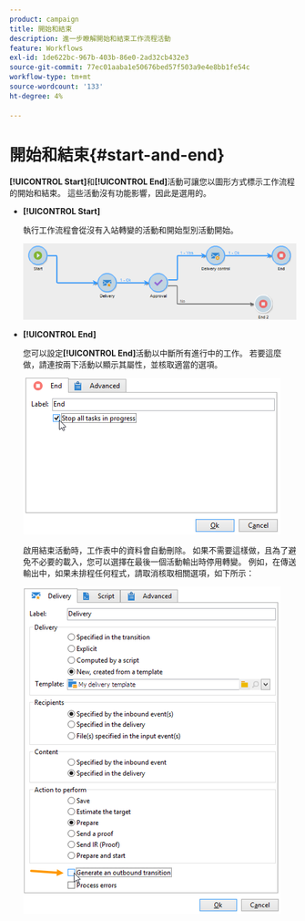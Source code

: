 ```yaml
---
product: campaign
title: 開始和結束
description: 進一步瞭解開始和結束工作流程活動
feature: Workflows
exl-id: 1de622bc-967b-403b-86e0-2ad32cb432e3
source-git-commit: 77ec01aaba1e50676bed57f503a9e4e8bb1fe54c
workflow-type: tm+mt
source-wordcount: '133'
ht-degree: 4%

---
```


# 開始和結束{#start-and-end}



**[!UICONTROL Start]**&#x200B;和&#x200B;**[!UICONTROL End]**&#x200B;活動可讓您以圖形方式標示工作流程的開始和結束。 這些活動沒有功能影響，因此是選用的。

* **[!UICONTROL Start]**

  執行工作流程會從沒有入站轉變的活動和開始型別活動開始。

  ![](assets/s_user_segmentation_start_stop.png)

* **[!UICONTROL End]**

  您可以設定&#x200B;**[!UICONTROL End]**&#x200B;活動以中斷所有進行中的工作。 若要這麼做，請連按兩下活動以顯示其屬性，並核取適當的選項。

  ![](assets/s_user_segmentation_end.png)

  啟用結束活動時，工作表中的資料會自動刪除。 如果不需要這樣做，且為了避免不必要的載入，您可以選擇在最後一個活動輸出時停用轉變。 例如，在傳送輸出中，如果未排程任何程式，請取消核取相關選項，如下所示：

  ![](assets/s_advuser_delivery_option_no_output.png)

